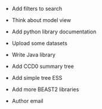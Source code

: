 - Add filters to search
- Think about model view

- Add python library documentation

- Upload some datasets

- Write Java library

- Add CCD0 summary tree
- Add simple tree ESS
- Add more BEAST2 libraries

- Author email
